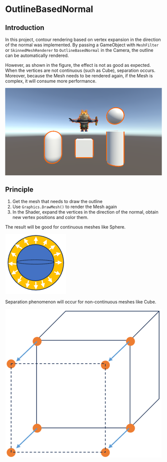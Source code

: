 # OutlineBasedNormal

## Introduction
In this project, contour rendering based on vertex expansion in the direction of the normal was implemented. By passing a GameObject with `MeshFilter` or `SkinnedMeshRenderer` to `OutlineBasedNormal` in the Camera, the outline can be automatically rendered. 

However, as shown in the figure, the effect is not as good as expected. When the vertices are not continuous (such as Cube), separation occurs. Moreover, because the Mesh needs to be rendered again, if the Mesh is complex, it will consume more performance.

![result](/Imgs/ImageEffects/Outlines/OutlineBasedNormal/01.png)

## Principle
1. Get the mesh that needs to draw the outline
2. Use `Graphics.DrawMesh()` to render the Mesh again
3. In the Shader, expand the vertices in the direction of the normal, obtain new vertex positions and color them.

The result will be good for continuous meshes like Sphere.

![01](/Imgs/ImageEffects/Outlines/OutlineBasedNormal/02.png)

Separation phenomenon will occur for non-continuous meshes like Cube.

![02](/Imgs/ImageEffects/Outlines/OutlineBasedNormal/03.png)